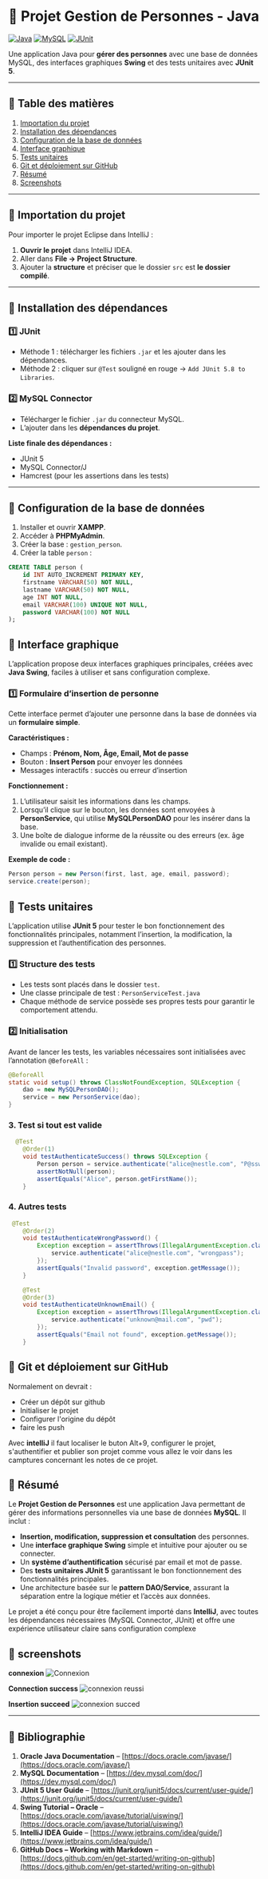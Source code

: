 # 🎯 Projet Gestion de Personnes - Java

[![Java](https://img.shields.io/badge/Java-17+-blue)](https://www.oracle.com/java/)
[![MySQL](https://img.shields.io/badge/MySQL-8.0+-orange)](https://www.mysql.com/)
[![JUnit](https://img.shields.io/badge/JUnit-5.8-green)](https://junit.org/junit5/)

Une application Java pour **gérer des personnes** avec une base de données MySQL, des interfaces graphiques **Swing** et des tests unitaires avec **JUnit 5**.

---

## 🔹 Table des matières
1. [Importation du projet](#-importation-du-projet)
2. [Installation des dépendances](#-installation-des-dépendances)
3. [Configuration de la base de données](#-onfiguration-de-la-base-de-données)
4. [Interface graphique](#-interface-graphique)
5. [Tests unitaires](#-tests-unitaires)
6. [Git et déploiement sur GitHub](#-git-et-déploiement-sur-github)
7. [Résumé](#-résumé)
8. [Screenshots](#-screenshots)

---

## 🔹 Importation du projet

Pour importer le projet Eclipse dans IntelliJ :

1. **Ouvrir le projet** dans IntelliJ IDEA.
2. Aller dans **File → Project Structure**.
3. Ajouter la **structure** et préciser que le dossier `src` est **le dossier compilé**.

---

## 🔹 Installation des dépendances

### 1️⃣ JUnit
- Méthode 1 : télécharger les fichiers `.jar` et les ajouter dans les dépendances.
- Méthode 2 : cliquer sur `@Test` souligné en rouge → `Add JUnit 5.8 to Libraries`.

### 2️⃣ MySQL Connector
- Télécharger le fichier `.jar` du connecteur MySQL.
- L’ajouter dans les **dépendances du projet**.

**Liste finale des dépendances :**
- JUnit 5
- MySQL Connector/J
- Hamcrest (pour les assertions dans les tests)

---

## 🔹 Configuration de la base de données

1. Installer et ouvrir **XAMPP**.
2. Accéder à **PHPMyAdmin**.
3. Créer la base : `gestion_person`.
4. Créer la table `person` :

```sql
CREATE TABLE person (
    id INT AUTO_INCREMENT PRIMARY KEY,
    firstname VARCHAR(50) NOT NULL,
    lastname VARCHAR(50) NOT NULL,
    age INT NOT NULL,
    email VARCHAR(100) UNIQUE NOT NULL,
    password VARCHAR(100) NOT NULL
);
```

## 🔹 Interface graphique

L’application propose deux interfaces graphiques principales, créées avec **Java Swing**, faciles à utiliser et sans configuration complexe.

### 1️⃣ Formulaire d’insertion de personne

Cette interface permet d’ajouter une personne dans la base de données via un **formulaire simple**.  

**Caractéristiques :**
- Champs : **Prénom, Nom, Âge, Email, Mot de passe**  
- Bouton : **Insert Person** pour envoyer les données  
- Messages interactifs : succès ou erreur d’insertion  

**Fonctionnement :**
1. L’utilisateur saisit les informations dans les champs.  
2. Lorsqu’il clique sur le bouton, les données sont envoyées à **PersonService**, qui utilise **MySQLPersonDAO** pour les insérer dans la base.  
3. Une boîte de dialogue informe de la réussite ou des erreurs (ex. âge invalide ou email existant).  

**Exemple de code :**
```java
Person person = new Person(first, last, age, email, password);
service.create(person);
```
## 🔹 Tests unitaires

L’application utilise **JUnit 5** pour tester le bon fonctionnement des fonctionnalités principales, notamment l’insertion, la modification, la suppression et l’authentification des personnes.

### 1️⃣ Structure des tests

- Les tests sont placés dans le dossier `test`.
- Une classe principale de test : `PersonServiceTest.java`
- Chaque méthode de service possède ses propres tests pour garantir le comportement attendu.

### 2️⃣ Initialisation

Avant de lancer les tests, les variables nécessaires sont initialisées avec l’annotation `@BeforeAll` :

```java
@BeforeAll
static void setup() throws ClassNotFoundException, SQLException {
    dao = new MySQLPersonDAO();
    service = new PersonService(dao);
}
```
### 3. Test si tout est valide
```java
  @Test
    @Order(1)
    void testAuthenticateSuccess() throws SQLException {
        Person person = service.authenticate("alice@nestle.com", "P@ssword");
        assertNotNull(person);
        assertEquals("Alice", person.getFirstName());
    }
```

### 4. Autres tests
```java
 @Test
    @Order(2)
    void testAuthenticateWrongPassword() {
        Exception exception = assertThrows(IllegalArgumentException.class, () -> {
            service.authenticate("alice@nestle.com", "wrongpass");
        });
        assertEquals("Invalid password", exception.getMessage());
    }

    @Test
    @Order(3)
    void testAuthenticateUnknownEmail() {
        Exception exception = assertThrows(IllegalArgumentException.class, () -> {
            service.authenticate("unknown@mail.com", "pwd");
        });
        assertEquals("Email not found", exception.getMessage());
    }
```

## 🔹 Git et déploiement sur GitHub
Normalement on devrait : 
- Créer un dépôt sur github
- Initialiser le projet
- Configurer l'origine du dépôt
- faire les push

Avec **intelliJ** il faut localiser le buton Alt+9, configurer le projet, 
s'authentifier et publier son projet comme vous allez le voir dans les camptures concernant les 
notes de ce projet.

## 🔹 Résumé
Le **Projet Gestion de Personnes** est une application Java permettant de gérer des informations personnelles via une base de données **MySQL**. Il inclut :

- **Insertion, modification, suppression et consultation** des personnes.
- Une **interface graphique Swing** simple et intuitive pour ajouter ou se connecter.
- Un **système d’authentification** sécurisé par email et mot de passe.
- Des **tests unitaires JUnit 5** garantissant le bon fonctionnement des fonctionnalités principales.
- Une architecture basée sur le **pattern DAO/Service**, assurant la séparation entre la logique métier et l’accès aux données.

Le projet a été conçu pour être facilement importé dans **IntelliJ**, avec toutes les dépendances nécessaires (MySQL Connector, JUnit) et offre une expérience utilisateur claire sans configuration complexe

## 🔹 screenshots
**connexion**
![Connexion](images/img_1.png)

**Connection success**
![connexion reussi](images/img.png)

**Insertion succeed**
![connexion succed](images/img_2.png)

---

## 📖 Bibliographie

1. **Oracle Java Documentation** – [https://docs.oracle.com/javase/](https://docs.oracle.com/javase/)
2. **MySQL Documentation** – [https://dev.mysql.com/doc/](https://dev.mysql.com/doc/)
3. **JUnit 5 User Guide** – [https://junit.org/junit5/docs/current/user-guide/](https://junit.org/junit5/docs/current/user-guide/)
4. **Swing Tutorial – Oracle** – [https://docs.oracle.com/javase/tutorial/uiswing/](https://docs.oracle.com/javase/tutorial/uiswing/)
5. **IntelliJ IDEA Guide** – [https://www.jetbrains.com/idea/guide/](https://www.jetbrains.com/idea/guide/)
6. **GitHub Docs – Working with Markdown** – [https://docs.github.com/en/get-started/writing-on-github](https://docs.github.com/en/get-started/writing-on-github)



